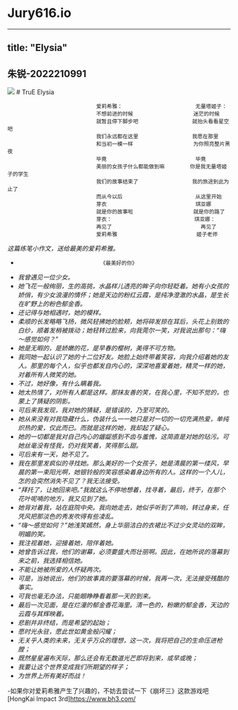 # Jury616.io
---
title: "Elysia"
---
**朱锐-2022210991**
---
 <img src="https://github.com/Jury616/Jury616.github.io/blob/main/a.png">
# TruE Elysia


                                爱莉希雅：                       无量塔姬子：
                                不想前进的时候                   迷茫的时候
                                就暂且停下脚步吧                 就抬头看看星空吧
                                我们永远都在这里                 我愿在那里
                                和当初一模一样                   为你照亮整片黑夜
                                毕竟                            毕竟
                                美丽的女孩子什么都能做到嘛        你是我无量塔姬子的学生
                                我们的故事结束了                 我的旅途到此为止了
                                而从今以后                       从这里开始
                                芽衣                            琪亚娜
                                就是你的故事啦                   就是你的路了
                                芽衣：                          琪亚娜：
                                再见了                            再见了
                                爱莉希雅                         姬子老师                     

 *这篇练笔小作文，送给最美的爱莉希雅。*
+                               《最美好的你》
+    *我曾遇见一位少女。*
+    *她飞花一般绚丽，生的高挑，水晶样儿透亮的眸子向你轻眨着。她有小女孩的娇俏，有少女浪漫的情怀；她是天边的粉红云霞，是纯净澄澈的水晶，是生长在旷野上的粉色郁金香。*
+    *还记得与她相遇时，她的模样。*
+    *柔顺的长发略略飞扬，微风轻拂她的脸颊，她将碎发掠在耳后，头花上别致的白纱，顺着发梢被拨动；她轻转过脸来，向我莞尔一笑，对我说出那句：“嗨～感觉如何？”*
+    *她是无暇的，是娇嫩的花，是早春的樱树，美得不可方物。*
+    *我同她一起认识了她的十二位好友。她脸上始终带着笑容，向我介绍着她的友人。那里的每个人，似乎也都发自内心的，深深地喜爱着她，精灵一样的她，对着所有人微笑的她。*
+    *不过，她好像，有什么瞒着我。*
+    *她太热情了，对所有人都是这样。那抹友善的笑，在我心里，不知不觉的，也蒙上了猜疑的阴影。*
+    *可后来我发现，我对她的猜疑，是错误的，乃至可笑的。*
+    *她从来没有对我隐藏什么，伪装什么一一她只是对一切的一切充满热爱，单纯炽热的爱，仅此而已。而就是这样的她，我却起了疑心。*
+    *她的一切都是我对自己内心的龌龊感到不齿与羞愧，这简直是对她的玷污。可她丝毫没有怪我，仍对我笑着，笑得那么甜。*
+    *可后来有一天，她不见了。*
+    *我在那里发疯似的寻找她。那么美好的一个女孩子，她是清晨的第一缕风，早晨的第一束阳光啊，她银铃般的笑容感染着身边所有的人。这样的一个人儿，怎的会突然消失不见了？我无法接受。*
+    *“拜托了，让她回来吧。”我就这么不停地想着，找寻着，最后，终于，在那个花叶呢喃的地方，我又见到了她。*
+    *她背对着我，站在庭院中央。我向她走去，她似乎听到了声响，转过身来，任凭风把那淡色的秀发吹得有些凌乱。*
+    *“嗨～感觉如何？”她浅笑嫣然，身上华丽洁白的衣裙比不过少女灵动的双眸，明媚的笑。*
+    *我注视着她，迎接着她，陪伴着她。*
+    *她曾告诉过我，他们的谢幕，必须要盛大而壮丽啊。因此，在她所说的落幕到来之前，我选择相信她。*
+    *不能让她被所爱的人怀疑两次。*
+    *可是，当她说出，他们的故事真的要落幕的时候，我再一次，无法接受残酷的事实。*
+    *可我也毫无办法，只能眼睁睁看着那一天的到来。*
+    *最后一次见面，是在烂漫的郁金香花海里。清一色的，粉嫩的郁金香，天边的云霞与其辉映着。*
+    *悲剧并非终结，而是希望的起始；*
+    *愿时光永驻，愿此世如黄金般闪耀；*
+    *无关乎人类的未来，无关乎万众的理想，这一次，我将把自己的生命压进枪膛；*
+    *既然星星遍布天际，那么还会有无数道光芒即将到来，或早或晚；*
+    *我要让这个世界变成我们所期望的样子；*
+    *为世界上所有美好而战！*  

-如果你对爱莉希雅产生了兴趣的，不妨去尝试一下《崩坏三》这款游戏吧[HongKai Impact 3rd]<https://www.bh3.com/>
